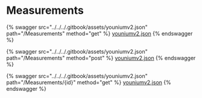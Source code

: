 # Measurements

{% swagger src="../../../.gitbook/assets/youniumv2.json" path="/Measurements" method="get" %}
[youniumv2.json](../../../.gitbook/assets/youniumv2.json)
{% endswagger %}

{% swagger src="../../../.gitbook/assets/youniumv2.json" path="/Measurements" method="post" %}
[youniumv2.json](../../../.gitbook/assets/youniumv2.json)
{% endswagger %}

{% swagger src="../../../.gitbook/assets/youniumv2.json" path="/Measurements/{id}" method="get" %}
[youniumv2.json](../../../.gitbook/assets/youniumv2.json)
{% endswagger %}
